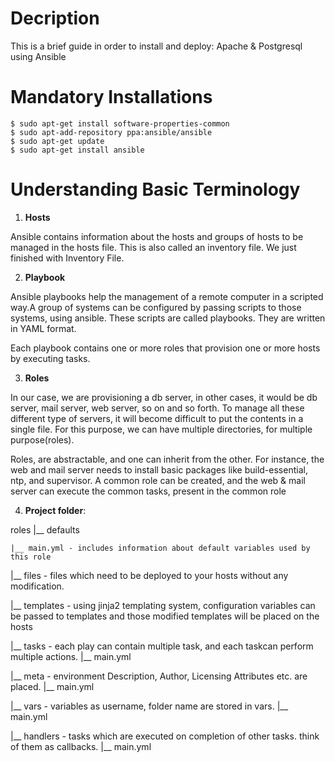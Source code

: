 
# Decription

This is a brief guide in order to install and deploy: Apache & Postgresql using Ansible


# Mandatory Installations 

```
$ sudo apt-get install software-properties-common
$ sudo apt-add-repository ppa:ansible/ansible
$ sudo apt-get update
$ sudo apt-get install ansible
```

# Understanding Basic Terminology

1. **Hosts**

Ansible contains information about the hosts and groups of hosts to be managed in the hosts file. This is also called an inventory file. We just finished with Inventory File.


2. **Playbook**

Ansible playbooks help the management of a remote computer in a scripted way.A group of systems can be configured by passing scripts to those systems, using ansible. These scripts are called playbooks. They are written in YAML format.

Each playbook contains one or more roles that provision one or more hosts by executing tasks.


3. **Roles**

In our case, we are provisioning a db server, in other cases, it would be db server, mail server, web server, so on and so forth. To manage all these different type of servers, it will become difficult to put the contents in a single file. For this purpose, we can have multiple directories, for multiple purpose(roles).

Roles, are abstractable, and one can inherit from the other. For instance, the web and mail server needs to install basic packages like build-essential, ntp, and supervisor. A common role can be created, and the web & mail server can execute the common tasks, present in the common role

4. **Project folder**:

roles
|__ defaults

    |__ main.yml - includes information about default variables used by this role

|__ files        - files which need to be deployed to your hosts without any modification.

|__ templates    - using jinja2 templating system, configuration variables can
               be passed to templates and those modified templates will be
               placed on the hosts

|__ tasks        - each play can contain multiple task, and each taskcan perform multiple actions.
    |__ main.yml

|__ meta         - environment Description, Author, Licensing Attributes etc. are placed.
    |__ main.yml

|__ vars         - variables as username, folder name are stored in vars.
    |__ main.yml

|__ handlers     - tasks which are executed on completion of other tasks.
                 think of them as callbacks.
    |__ main.yml
